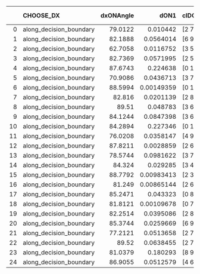 |    | CHOOSE_DX               |   dxONAngle |       dON1 | cIDON1   |   dON_patch_1 |   nTON |        dON |   dxOFFAngle |      dOFF1 | cIDOFF1   |   dOFF_patch_1 |   nTOFF |       dOFF | SUCCESS   |   nExp |   dual_point_id |   subpoint_time_seconds |   total_execution_time |      logp |   dOFF/dON | Vote dOFF>dON   |
|---:|:------------------------|------------:|-----------:|:---------|--------------:|-------:|-----------:|-------------:|-----------:|:----------|---------------:|--------:|-----------:|:----------|-------:|----------------:|------------------------:|-----------------------:|----------:|-----------:|:----------------|
|  0 | along_decision_boundary |     79.0122 | 0.010442   | [2 7]    |    0.010442   |      1 | 0.010442   |      87.1269 | 0.0236952  | [2 7]     |     0.0236952  |       1 | 0.0236952  | True      |      1 |               1 |                0.981349 |                2.14876 |  0        |   2.26922  | True            |
|  1 | along_decision_boundary |     82.1888 | 0.0564014  | [6 9]    |    0.0564014  |      1 | 0.0564014  |      89.0517 | 0.0155624  | [6 9]     |     0.0155624  |       1 | 0.0155624  | False     |      2 |               2 |                0.873895 |                3.11021 | -0.5      |   0.275923 | False           |
|  2 | along_decision_boundary |     62.7058 | 0.0116752  | [3 5]    |    0.0116752  |      1 | 0.0116752  |      85.2517 | 0.046619   | [3 5]     |     0.046619   |       1 | 0.046619   | True      |      3 |               3 |                0.795343 |                4.00508 | -0        |   3.99301  | True            |
|  3 | along_decision_boundary |     82.7369 | 0.0571995  | [2 5]    |    0.0571995  |      1 | 0.0571995  |      86.2216 | 0.0872028  | [2 5]     |     0.0872028  |       1 | 0.0872028  | True      |      4 |               4 |                0.78649  |                4.81856 | -0.166667 |   1.52454  | True            |
|  4 | along_decision_boundary |     87.6743 | 0.224638   | [0 1]    |    0.224638   |      1 | 0.224638   |      84.8447 | 0.632684   | [0 1]     |     0.632684   |       1 | 0.632684   | True      |      5 |               5 |                1.23333  |                6.10044 | -0.5      |   2.81647  | True            |
|  5 | along_decision_boundary |     70.9086 | 0.0436713  | [3 7]    |    0.0436713  |      1 | 0.0436713  |      88.6366 | 0.138429   | [3 7]     |     0.138429   |       1 | 0.138429   | True      |      6 |               6 |                0.937553 |                7.1177  | -0.9      |   3.16979  | True            |
|  6 | along_decision_boundary |     88.5994 | 0.00149359 | [0 1]    |    0.00149359 |      1 | 0.00149359 |      82.9462 | 0.0558245  | [0 1]     |     0.0558245  |       1 | 0.0558245  | True      |      7 |               7 |                1.07261  |                8.2742  | -1.33333  |  37.3761   | True            |
|  7 | along_decision_boundary |     82.816  | 0.0201139  | [2 8]    |    0.0201139  |      1 | 0.0201139  |      89.9107 | 0.0272725  | [2 8]     |     0.0272725  |       1 | 0.0272725  | True      |      8 |               8 |                1.0189   |                9.39797 | -1.78571  |   1.3559   | True            |
|  8 | along_decision_boundary |     89.51   | 0.048783   | [3 6]    |    0.048783   |      1 | 0.048783   |      89.8264 | 0.151954   | [3 6]     |     0.151954   |       1 | 0.151954   | True      |      9 |               9 |                0.732542 |               10.2006  | -2.25     |   3.11489  | True            |
|  9 | along_decision_boundary |     84.1244 | 0.0847398  | [3 6]    |    0.0847398  |      1 | 0.0847398  |      88.8659 | 0.0260871  | [3 6]     |     0.0260871  |       1 | 0.0260871  | False     |     10 |              10 |                0.785835 |               11.0456  | -2.72222  |   0.307849 | False           |
| 10 | along_decision_boundary |     84.2894 | 0.227346   | [0 1]    |    0.227346   |      1 | 0.227346   |      86.8646 | 0.281722   | [0 1]     |     0.281722   |       1 | 0.281722   | True      |     11 |              11 |                1.70254  |               12.8108  | -1.8      |   1.23918  | True            |
| 11 | along_decision_boundary |     76.0208 | 0.0358147  | [4 9]    |    0.0358147  |      1 | 0.0358147  |      89.8936 | 0.0394823  | [4 9]     |     0.0394823  |       1 | 0.0394823  | True      |     12 |              12 |                1.02448  |               13.9019  | -2.22727  |   1.1024   | True            |
| 12 | along_decision_boundary |     87.8211 | 0.0028859  | [2 6]    |    0.0028859  |      1 | 0.0028859  |      85.6626 | 0.0320896  | [2 6]     |     0.0320896  |       1 | 0.0320896  | True      |     13 |              13 |                0.83425  |               14.7661  | -2.66667  |  11.1195   | True            |
| 13 | along_decision_boundary |     78.5744 | 0.0981622  | [3 7]    |    0.0981622  |      1 | 0.0981622  |      88.7368 | 0.10051    | [3 7]     |     0.10051    |       1 | 0.10051    | True      |     14 |              14 |                1.03817  |               15.8431  | -3.11538  |   1.02392  | True            |
| 14 | along_decision_boundary |     84.324  | 0.029285   | [3 4]    |    0.029285   |      1 | 0.029285   |      88.3973 | 0.0364475  | [3 4]     |     0.0364475  |       1 | 0.0364475  | True      |     15 |              15 |                0.906708 |               16.8265  | -3.57143  |   1.24458  | True            |
| 15 | along_decision_boundary |     88.7792 | 0.00983413 | [2 3]    |    0.00983413 |      1 | 0.00983413 |      87.2322 | 0.0853298  | [2 3]     |     0.0853298  |       1 | 0.0853298  | True      |     16 |              16 |                0.875663 |               17.781   | -4.03333  |   8.67691  | True            |
| 16 | along_decision_boundary |     81.249  | 0.00865144 | [2 6]    |    0.00865144 |      1 | 0.00865144 |      89.7082 | 0.00212205 | [2 6]     |     0.00212205 |       1 | 0.00212205 | False     |     17 |              17 |                0.780378 |               18.8218  | -4.5      |   0.245282 | False           |
| 17 | along_decision_boundary |     85.2471 | 0.043323   | [0 8]    |    0.043323   |      1 | 0.043323   |      85.0088 | 0.109017   | [1 8]     |     0.109017   |       1 | 0.109017   | True      |     18 |              18 |                1.72619  |               20.5639  | -3.55882  |   2.51639  | True            |
| 18 | along_decision_boundary |     81.8121 | 0.00109678 | [0 7]    |    0.00109678 |      1 | 0.00109678 |      85.0865 | 0.194771   | [1 7]     |     0.194771   |       1 | 0.194771   | True      |     19 |              19 |                1.21497  |               21.8756  | -4        | 177.584    | True            |
| 19 | along_decision_boundary |     82.2514 | 0.0395086  | [2 8]    |    0.0395086  |      1 | 0.0395086  |      89.5567 | 0.0626371  | [2 8]     |     0.0626371  |       1 | 0.0626371  | True      |     20 |              20 |                0.76195  |               22.6843  | -4.44737  |   1.58541  | True            |
| 20 | along_decision_boundary |     85.3744 | 0.0259669  | [6 9]    |    0.0259669  |      1 | 0.0259669  |      87.0448 | 0.0297396  | [6 9]     |     0.0297396  |       1 | 0.0297396  | True      |     21 |              21 |                0.732386 |               23.4374  | -4.9      |   1.14529  | True            |
| 21 | along_decision_boundary |     77.2121 | 0.0513658  | [2 7]    |    0.0513658  |      1 | 0.0513658  |      87.4847 | 0.104288   | [2 7]     |     0.104288   |       1 | 0.104288   | True      |     22 |              22 |                0.991863 |               24.5211  | -5.35714  |   2.03031  | True            |
| 22 | along_decision_boundary |     89.52   | 0.0638455  | [2 7]    |    0.0638455  |      1 | 0.0638455  |      84.6103 | 0.0232888  | [2 7]     |     0.0232888  |       1 | 0.0232888  | False     |     23 |              23 |                0.712624 |               25.2666  | -5.81818  |   0.364769 | False           |
| 23 | along_decision_boundary |     81.0379 | 0.180293   | [8 9]    |    0.180293   |      1 | 0.180293   |      88.3651 | 0.175994   | [8 9]     |     0.175994   |       1 | 0.175994   | False     |     24 |              24 |                0.709391 |               26.0899  | -4.8913   |   0.976156 | False           |
| 24 | along_decision_boundary |     86.9055 | 0.0512579  | [4 6]    |    0.0512579  |      1 | 0.0512579  |      89.3186 | 0.169766   | [4 6]     |     0.169766   |       1 | 0.169766   | True      |     25 |              25 |                0.711633 |               26.8922  | -4.08333  |   3.31201  | True            |